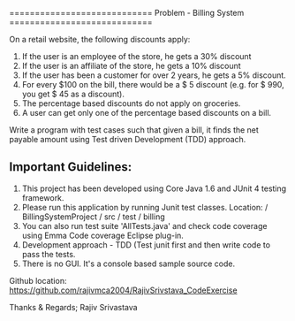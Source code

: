  ============================ Problem - Billing System ============================ 
 
 On a retail website, the following discounts apply:
 1. If the user is an employee of the store, he gets a 30% discount 
 2. If the user is an affiliate of the store, he gets a 10% discount 
 3. If the user has been a customer for over 2 years, he gets a 5% discount. 
 4. For every $100 on the bill, there would be a $ 5 discount (e.g. for $ 990, you get $ 45 as a discount). 
 5. The percentage based discounts do not apply on groceries. 
 6. A user can get only one of the percentage based discounts on a bill. 
 
 Write a program with test cases such that given a bill, it finds the net payable amount using Test driven Development (TDD) approach.
 
 Important Guidelines:
---------------------

1. This project has been developed using Core Java 1.6 and JUnit 4 testing framework.
2. Please run this application by running Junit test classes. Location: / BillingSystemProject / src / test / billing
3. You can also run test suite 'AllTests.java' and check code coverage using Emma Code coverage Eclipse plug-in.
4. Development approach - TDD (Test junit first and then write code to pass the tests.
5. There is no GUI. It's a console based sample source code.

Github location: https://github.com/rajivmca2004/RajivSrivstava_CodeExercise

Thanks & Regards;
Rajiv Srivastava
